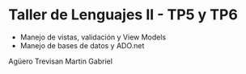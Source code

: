 # Taller de Lenguajes II - TP5 y TP6

- Manejo de vistas, validación y View Models
- Manejo de bases de datos y ADO.net

Agüero Trevisan Martin Gabriel
